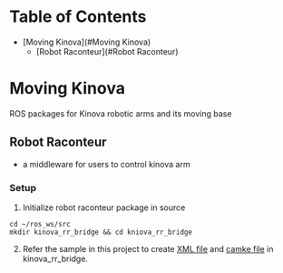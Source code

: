 # Table of Contents 
- [Moving Kinova](#Moving Kinova) 
  - [Robot Raconteur](#Robot Raconteur)

# Moving Kinova
ROS packages for Kinova robotic arms and its moving base

## Robot Raconteur
* a middleware for users to control kinova arm
### Setup
1. Initialize robot raconteur package in source
```
cd ~/ros_ws/src
mkdir kinova_rr_bridge && cd kniova_rr_bridge 
```

2. Refer the sample in this project to create [XML file]() and [camke file]() in kinova_rr_bridge.

